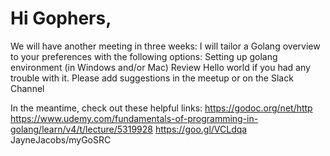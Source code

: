 # Hi Gophers,
 
We will have another meeting in three weeks:
I will tailor a Golang overview to your preferences with the following options:
Setting up golang environment (in Windows and/or Mac)
Review Hello world if you had any trouble with it. 
                Please add suggestions in the meetup or on the Slack Channel
 
 
In the meantime, check out these helpful links:
https://godoc.org/net/http
https://www.udemy.com/fundamentals-of-programming-in-golang/learn/v4/t/lecture/5319928
https://goo.gl/VCLdqa
JayneJacobs/myGoSRC 
